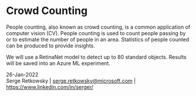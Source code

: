 # Crowd Counting

People counting, also known as crowd counting, is a common application of computer vision (CV). People counting is used to count people passing by or to estimate the number of people in an area.
Statistics of people counted can be produced to provide insights.

We will use a RetinaNet model to detect up to 80 standard objects. Results will be saved into an Azure ML experiment.

26-Jan-2022
<br>
Serge Retkowsky | serge.retkowsky@microsoft.com | https://www.linkedin.com/in/serger/
